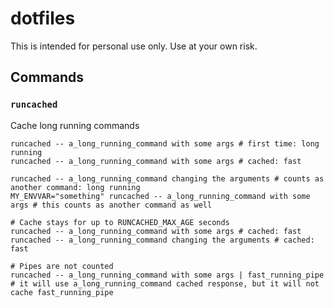 # dotfiles

This is intended for personal use only. Use at your own risk.

## Commands

### `runcached`

Cache long running commands

```shell
runcached -- a_long_running_command with some args # first time: long running
runcached -- a_long_running_command with some args # cached: fast

runcached -- a_long_running_command changing the arguments # counts as another command: long running
MY_ENVVAR="something" runcached -- a_long_running_command with some args # this counts as another command as well

# Cache stays for up to RUNCACHED_MAX_AGE seconds
runcached -- a_long_running_command with some args # cached: fast
runcached -- a_long_running_command changing the arguments # cached: fast

# Pipes are not counted
runcached -- a_long_running_command with some args | fast_running_pipe # it will use a_long_running_command cached response, but it will not cache fast_running_pipe
```
